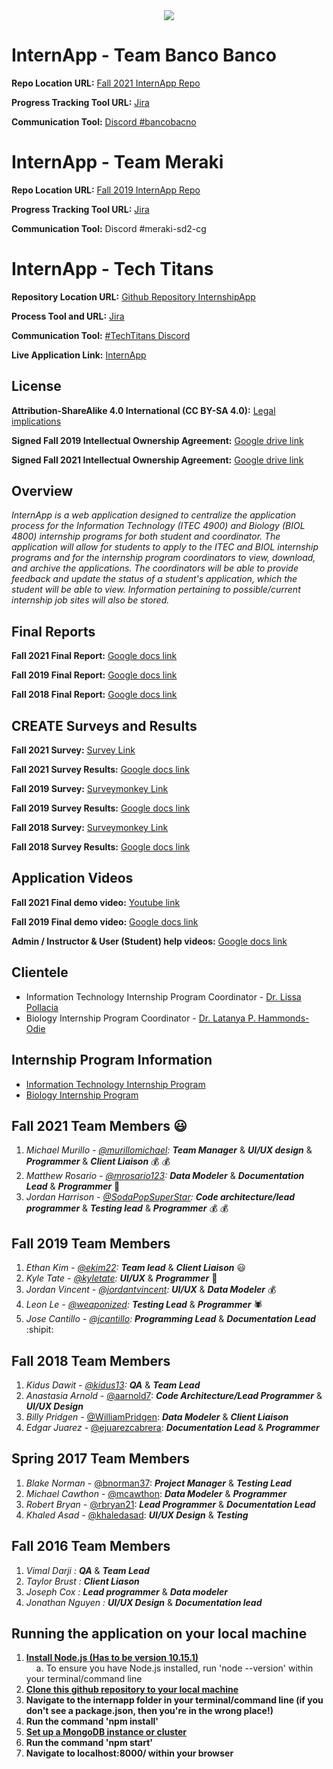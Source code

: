 <div style="text-align:center"><img src ="public/images/logos.png" /></div>

# InternApp - Team Banco Banco

**Repo Location URL:** [Fall 2021 InternApp Repo](https://github.com/soft-eng-practicum/internapp/tree/fall2021)

**Progress Tracking Tool URL:** [Jira](https://jira.ggc.edu/secure/RapidBoard.jspa?rapidView=100&projectKey=IN)

**Communication Tool:** [Discord #bancobacno](https://discord.gg/jQTGz5YJ)


# InternApp - Team Meraki

**Repo Location URL:** [Fall 2019 InternApp Repo](https://github.com/soft-eng-practicum/internapp/tree/fall2019)

**Progress Tracking Tool URL:** [Jira](https://jira.ggc.edu/secure/RapidBoard.jspa?rapidView=34&projectKey=MIC)

**Communication Tool:** Discord #meraki-sd2-cg

# InternApp - Tech Titans

**Repository Location URL:** [Github Repository InternshipApp](https://github.com/soft-eng-practicum/internapp/tree/fall2018)

**Process Tool and URL:** [Jira](http://itec-gunay.duckdns.org:8080/)

**Communication Tool:** [#TechTitans Discord](https://discordapp.com/channels/349336806208045068/484669720797118479)

**Live Application Link:** [InternApp](http://ggc-internapp.herokuapp.com/)

## License

**Attribution-ShareAlike 4.0 International (CC BY-SA 4.0):** [Legal implications](https://creativecommons.org/licenses/by-sa/4.0/legalcode)

**Signed Fall 2019 Intellectual Ownership Agreement:** [Google drive link](https://dochub.com/jcantillo333/3jwyjBJ/internapp-fall-2019-intellectual-property-agreement-pdf?dt=kCxAT_qCa2ezmwysfbsw)

**Signed Fall 2021 Intellectual Ownership Agreement:** [Google drive link](https://docs.google.com/document/d/1EATmHVuKLAbs28_PneQwQznAzzWb67caezYbKiR0QKY/edit?usp=sharing)

## Overview

_InternApp is a web application designed to centralize the application process for the Information Technology (ITEC 4900) and Biology (BIOL 4800) internship programs for both student and coordinator. The application will allow for students to apply to the ITEC and BIOL internship programs and for the internship program coordinators to view, download, and archive the applications. The coordinators will be able to provide feedback and update the status of a student's application, which the student will be able to view. Information pertaining to possible/current internship job sites will also be stored._


## Final Reports

**Fall 2021 Final Report:** [Google docs link](https://docs.google.com/document/d/1VYSdfSHJq_sA9U-Z9LirM7KC23HPEmPQZyLbhakamKg/edit?usp=sharing)

**Fall 2019 Final Report:** [Google docs link](https://docs.google.com/document/d/1MQaREmzLE_9U59A04JfEccMAPuCan4-f5sTt4SA3dzQ/edit?usp=sharing)

**Fall 2018 Final Report:** [Google docs link](https://docs.google.com/document/d/14bPVeReTpH6RkloFUZmiIxMZo8cSe6K3K5anvwolyLU/edit?usp=sharing)

## CREATE Surveys and Results

**Fall 2021 Survey:** [Survey Link](https://ggc.az1.qualtrics.com/jfe/form/SV_5BJMQvsV6yBFHvw)

**Fall 2021 Survey Results:** [Google docs link](https://docs.google.com/spreadsheets/d/1qV4d5iJ_CctE-vi8q52WC2KtWwJ9iTZrR-SAx1I44nw/edit?usp=sharing)

**Fall 2019 Survey:** [Surveymonkey Link](https://www.surveymonkey.com/r/QTLBVFX)

**Fall 2019 Survey Results:** [Google docs link](https://drive.google.com/file/d/1WRkBi8bfRJdgSYi_C74Fzfi8E_3_JBC3/view)

**Fall 2018 Survey:** [Surveymonkey Link](https://www.surveymonkey.com/r/PDBYFQT)

**Fall 2018 Survey Results:** [Google docs link](https://drive.google.com/open?id=1g0W9waGUavpq-RcSLb5mhasSQGrxeIgh)

## Application Videos

**Fall 2021 Final demo video:** [Youtube link](https://www.youtube.com/watch?v=CgwWW_5bpEQ)

**Fall 2019 Final demo video:** [Google docs link](https://www.youtube.com/watch?v=CB7A34H65l4)

**Admin / Instructor & User (Student) help videos:** [Google docs link](https://drive.google.com/open?id=1cq0CpIgEMnVpqNSvyIA5uAYXXzTBwhPd)

## Clientele

- Information Technology Internship Program Coordinator - [Dr. Lissa Pollacia](http://www.ggc.edu/about-ggc/directory/lissa-pollacia)
- Biology Internship Program Coordinator - [Dr. Latanya P. Hammonds-Odie](http://www.ggc.edu/about-ggc/directory/latanya-hammonds-odie)

## Internship Program Information

- [Information Technology Internship Program](http://www.ggc.edu/academics/schools/school-of-science-and-technology/internships/#itec4900)
- [Biology Internship Program](http://www.ggc.edu/academics/schools/school-of-science-and-technology/internships/#biol4800)

## Fall 2021 Team Members :smiley:
1. _Michael Murillo - [@murillomichael](https://github.com/murillomichael):_ **_Team Manager_** &
   **_UI/UX design_** & **_Programmer_** & **_Client Liaison_** 💰 💰  <br>
2. _Matthew Rosario - [@mrosario123](https://github.com/mrosario123):_ **_Data Modeler_** &
   **_Documentation Lead_** & **_Programmer_** 🏦 <br>
3. _Jordan Harrison - [@SodaPopSuperStar](https://github.com/jharrison5@ggc.edu):_ **_Code architecture/lead programmer_** &
   **_Testing lead_** & **_Programmer_** 💰 💰  <br>

## Fall 2019 Team Members
1. _Ethan Kim - [@ekim22](https://github.com/ekim22):_ **_Team lead_** &
   **_Client Liaison_** :smiley: <br>
2. _Kyle Tate - [@kyletate](https://github.com/kyletate):_ **_UI/UX_** &
   **_Programmer_** :tophat: <br>
3. _Jordan Vincent - [@jordantvincent](https://github.com/jordantvincent):_ **_UI/UX_** & **_Data Modeler_** :moneybag: <br>
4. _Leon Le - [@weaponized](https://github.com/weaponized):_ **_Testing Lead_** & **_Programmer_** :spider: <br>
5. _Jose Cantillo - [@jcantillo](https://github.com/jcantillo94):_ **_Programming Lead_** & **_Documentation Lead_** :shipit: <br>

## Fall 2018 Team Members

1. _Kidus Dawit - [@kidus13](https://github.com/kidus13):_ **_QA_** & **_Team Lead_** <br>
2. _Anastasia Arnold_ - [@aarnold7](https://github.com/aarnold7): **_Code Architecture/Lead Programmer_** & **_UI/UX Design_**<br>
3. _Billy Pridgen_ - [@WilliamPridgen](https://github.com/WilliamPridgen): **_Data Modeler_** & **_Client Liaison_** <br>
4. _Edgar Juarez_ - [@ejuarezcabrera](https://github.com/ejuarezcabrera): **_Documentation Lead_** & **_Programmer_** <br>

## Spring 2017 Team Members

1. _Blake Norman_ - [@bnorman37](https://github.com/blakenorman37): **_Project Manager_** & **_Testing Lead_**<br>
2. _Michael Cawthon_ - [@mcawthon](https://github.com/mcawthon): **_Data Modeler_** & **_Programmer_**<br>
3. _Robert Bryan_ - [@rbryan21](https://github.com/rbryan21): **_Lead Programmer_** & **_Documentation Lead_**<br>
4. _Khaled Asad_ - [@khaledasad](https://github.com/khaledasad): **_UI/UX Design_** & **_Testing_**<br>

## Fall 2016 Team Members

1. _Vimal Darji :_ **_QA_** & **_Team Lead_** <br>
2. _Taylor Brust :_ **_Client Liason_** <br>
3. _Joseph Cox :_ **_Lead programmer_** & **_Data modeler_**<br>
4. _Jonathan Nguyen :_ **_UI/UX Design_** & **_Documentation lead_**<br>

## Running the application on your local machine

1. **[Install Node.js (Has to be version 10.15.1)](https://community.chocolatey.org/packages/nodejs.install/10.15.1)**
   <br>
   &nbsp;&nbsp;&nbsp;&nbsp;a. To ensure you have Node.js installed, run 'node --version' within your terminal/command line<br/>
2. **[Clone this github repository to your local machine](https://github.com/soft-eng-practicum/internapp)**
   <br>
3. **Navigate to the internapp folder in your terminal/command line (if you don't see a package.json, then you're in the wrong place!)**
   <br>
4. **Run the command 'npm install'**
   <br>
5. **[Set up a MongoDB instance or cluster](documentation/fall2020/db_setup.md)**
6. **Run the command 'npm start'**
   <br>
7. **Navigate to localhost:8000/ within your browser**
   <br>
